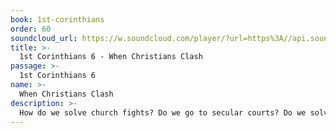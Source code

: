 ```yaml
---
book: 1st-corinthians
order: 60
soundcloud_url: https://w.soundcloud.com/player/?url=https%3A//api.soundcloud.com/tracks/
title: >-
  1st Corinthians 6 - When Christians Clash
passage: >-
  1st Corinthians 6
name: >-
  When Christians Clash
description: >-
  How do we solve church fights? Do we go to secular courts? Do we solve the problem internally? Can we ever accept personal disadvantage? How can God's grace change us?
---
```


